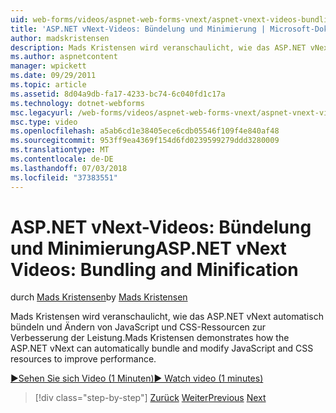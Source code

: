 ```yaml
---
uid: web-forms/videos/aspnet-web-forms-vnext/aspnet-vnext-videos-bundling-and-minification
title: 'ASP.NET vNext-Videos: Bündelung und Minimierung | Microsoft-Dokumentation'
author: madskristensen
description: Mads Kristensen wird veranschaulicht, wie das ASP.NET vNext automatisch bündeln und Ändern von JavaScript und CSS-Ressourcen zur Verbesserung der Leistung.
ms.author: aspnetcontent
manager: wpickett
ms.date: 09/29/2011
ms.topic: article
ms.assetid: 8d04a9db-fa17-4233-bc74-6c040fd1c17a
ms.technology: dotnet-webforms
msc.legacyurl: /web-forms/videos/aspnet-web-forms-vnext/aspnet-vnext-videos-bundling-and-minification
msc.type: video
ms.openlocfilehash: a5ab6cd1e38405ece6cdb05546f109f4e840af48
ms.sourcegitcommit: 953ff9ea4369f154d6fd0239599279ddd3280009
ms.translationtype: MT
ms.contentlocale: de-DE
ms.lasthandoff: 07/03/2018
ms.locfileid: "37383551"
---
```

<a name="aspnet-vnext-videos-bundling-and-minification"></a><span data-ttu-id="1e788-103">ASP.NET vNext-Videos: Bündelung und Minimierung</span><span class="sxs-lookup"><span data-stu-id="1e788-103">ASP.NET vNext Videos: Bundling and Minification</span></span>
====================
<span data-ttu-id="1e788-104">durch [Mads Kristensen](https://github.com/madskristensen)</span><span class="sxs-lookup"><span data-stu-id="1e788-104">by [Mads Kristensen](https://github.com/madskristensen)</span></span>

<span data-ttu-id="1e788-105">Mads Kristensen wird veranschaulicht, wie das ASP.NET vNext automatisch bündeln und Ändern von JavaScript und CSS-Ressourcen zur Verbesserung der Leistung.</span><span class="sxs-lookup"><span data-stu-id="1e788-105">Mads Kristensen demonstrates how the ASP.NET vNext can automatically bundle and modify JavaScript and CSS resources to improve performance.</span></span>

[<span data-ttu-id="1e788-106">&#9654;Sehen Sie sich Video (1 Minuten)</span><span class="sxs-lookup"><span data-stu-id="1e788-106">&#9654; Watch video (1 minutes)</span></span>](https://channel9.msdn.com/Blogs/ASP-NET-Site-Videos/aspnet-vnext-videos-bundling-and-minification)

> [!div class="step-by-step"]
> <span data-ttu-id="1e788-107">[Zurück](aspnet-45-web-forms-strong-typed-data-controls.md)
> [Weiter](getting-started-with-the-next-version-of-aspnet.md)</span><span class="sxs-lookup"><span data-stu-id="1e788-107">[Previous](aspnet-45-web-forms-strong-typed-data-controls.md)
[Next](getting-started-with-the-next-version-of-aspnet.md)</span></span>
